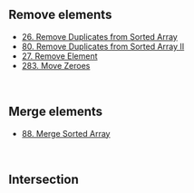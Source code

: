 ## Remove elements

- [26. Remove Duplicates from Sorted Array](https://leetcode.com/problems/remove-duplicates-from-sorted-array/)
- [80. Remove Duplicates from Sorted Array II](https://leetcode.com/problems/remove-duplicates-from-sorted-array-ii/)
- [27. Remove Element](https://leetcode.com/problems/remove-element/)
- [283. Move Zeroes](https://leetcode.com/problems/move-zeroes/)


<br>

## Merge elements

- [88. Merge Sorted Array](https://leetcode.com/problems/merge-sorted-array/)

<br>

## Intersection




